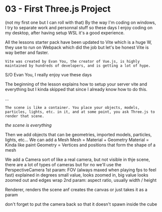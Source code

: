 # 03 - First Three.js Project

(not my first one but I can roll with that)
By the way I'm coding on windows, I try to separate work and personnal stuff so these days I enjoy coding on my desktop, after having setup WSL it's a good experience.

All the lessons starter pack have been updated to Vite which is a huge W, they use to run on Webpack
which did the job but let's be honest Vite is way better and faster.

```
Vite was created by Evan You, the creator of Vue.js, is highly maintained by hundreds of developers, and is getting a lot of hype.
```

S/O Evan You, I really enjoy vue these days

The beginning of the lesson explains how to setup your server vite and everything but I kinda skipped that since I already know how to do this.

...


```
The scene is like a container. You place your objects, models, particles, lights, etc. in it, and at some point, you ask Three.js to render that scene.
```

*the scene is everything*

Then we add objects that can be geometries, imported models, particles, lights, etc...
We can add a Mesh
Mesh = Material + Geometry
Material = Kinda like paint
Geometry = Vertices and positions that form the shape of a mesh

We add a Camera
sort of like a real camera, but not visible in thje scene, there are a lot of types of cameras but for no we'll use the PerspectiveCamera
1st param: FOV (always maxed when playing fps to feel fast) explained in degrees
small value, looks zoomed in, big value looks zoomed out and edges wrap
2nd param: aspect ratio, usually width / height

Renderer, renders the scene anf creates the canvas or just takes it as a param

don't forget to put the camera back so that it doesn't spawn inside the cube